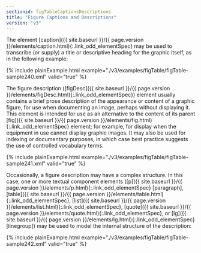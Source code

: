 ```yaml
---
sectionid: figTableCaptionsDescriptions
title: "Figure Captions and Descriptions"
version: "v3"
---
```




The element [caption]({{ site.baseurl }}/{{ page.version }}/elements/caption.html){:.link_odd_elementSpec} may be used to transcribe (or supply) a title or
descriptive heading for the graphic itself, as in the following example:

{% include plainExample.html example="./v3/examples/figTable/figTable-sample240.xml" valid="true" %}

The figure description ([figDesc]({{ site.baseurl }}/{{ page.version }}/elements/figDesc.html){:.link_odd_elementSpec}) element usually contains a brief
prose description of the appearance or content of a graphic figure, for use when documenting
an image, perhaps without displaying it. This element is intended for use as an alternative
to the content of its parent [fig]({{ site.baseurl }}/{{ page.version }}/elements/fig.html){:.link_odd_elementSpec} element; for example, for display
when the equipment in use cannot display graphic images. It may also be used for indexing
or
documentary purposes, in which case best practice suggests the use of controlled vocabulary
terms.

{% include plainExample.html example="./v3/examples/figTable/figTable-sample241.xml" valid="true" %}

Occasionally, a figure description may have a complex structure. In this case, one
or more
textual component elements ([p]({{ site.baseurl }}/{{ page.version }}/elements/p.html){:.link_odd_elementSpec} [paragraph], [table]({{ site.baseurl }}/{{ page.version }}/elements/table.html){:.link_odd_elementSpec}, [list]({{ site.baseurl }}/{{ page.version }}/elements/list.html){:.link_odd_elementSpec}, [quote]({{ site.baseurl }}/{{ page.version }}/elements/quote.html){:.link_odd_elementSpec}, or [lg]({{ site.baseurl }}/{{ page.version }}/elements/lg.html){:.link_odd_elementSpec} [linegroup]) may be used to model the internal structure of the description:

{% include plainExample.html example="./v3/examples/figTable/figTable-sample242.xml" valid="true" %}

